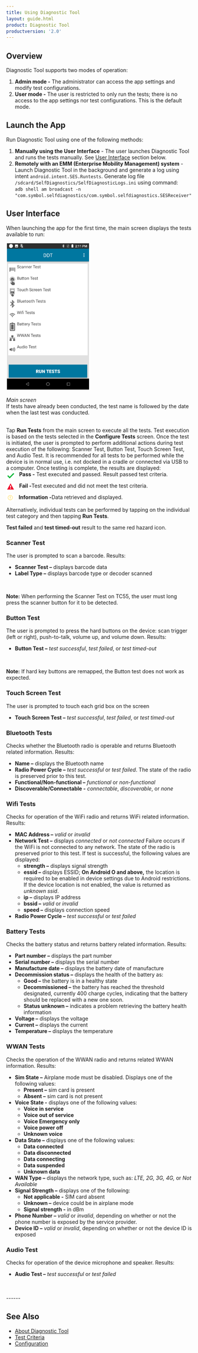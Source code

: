 ```yaml
---
title: Using Diagnostic Tool
layout: guide.html
product: Diagnostic Tool
productversion: '2.0'
---
```


## Overview
Diagnostic Tool supports two modes of operation:
1. **Admin mode -** The administrator can access the app settings and modify test configurations.
2. **User mode -** The user is restricted to only run the tests; there is no access to the app settings nor test configurations. This is the default mode.

## Launch the App
Run Diagnostic Tool using one of the following methods: 
1. **Manually using the User Interface** - The user launches Diagnostic Tool and runs the tests manually. See [User Interface](#userinterface) section below. 
2. **Remotely with an EMM (Enterprise Mobility Management) system** - Launch Diagnostic Tool in the background and generate a log using intent `android.intent.SES.Runtests`. Generate log file `/sdcard/SelfDiagnostics/SelfDiagnosticLogs.ini` using command: <br>`adb shell am broadcast -n "com.symbol.selfdiagnostics/com.symbol.selfdiagnostics.SESReceiver"`

## User Interface
When launching the app for the first time, the main screen displays the tests available to run:

<img style="height:400px" src="mainscreen.png"/>

_Main screen_
<br/>
If tests have already been conducted, the test name is followed by the date when the last test was conducted.
<br />
<br />

Tap **Run Tests** from the main screen to execute all the tests. Test execution is based on the tests selected in the **Configure Tests** screen. Once the test is initiated, the user is prompted to perform additional actions during test execution of the following: Scanner Test, Button Test, Touch Screen Test, and Audio Test.  It is recommended for all tests to be performed while the device is in normal use, i.e. not docked in a cradle or connected via USB to a computer. Once testing is complete, the results are displayed:
<br />
&nbsp;&nbsp;&nbsp;<img align="left" style="height:25px" src="testpassed.png"/><b>Pass -</b> Test executed and passed. Result passed test criteria.  

&nbsp;&nbsp;&nbsp;<img align="left" style="height:25px" src="testfailed.png"/><b>Fail -</b>Test executed and did not meet the test criteria.  
 
&nbsp;&nbsp;&nbsp;<img align="left" style="height:20px" src="testinfo.png"/><b>Information -</b>Data retrieved and displayed.
<br /><br />
Alternatively, individual tests can be performed by tapping on the individual test category and then tapping <b>Run Tests</b>.
<br>

**Test failed** and **test timed-out** result to the same red hazard icon.

### Scanner Test
The user is prompted to scan a barcode. Results:
* **Scanner Test –** displays barcode data
* **Label Type –** displays barcode type or decoder scanned
<br>
<p><b>Note:</b> When performing the Scanner Test on TC55, the user must long press the scanner button for it to be detected.</p>

### Button Test
The user is prompted to press the hard buttons on the device: scan trigger (left or right), push-to-talk, volume up, and volume down. Results:
* **Button Test –** _test successful_, _test failed_, or _test timed-out_
<br>
<p><b>Note:</b> If hard key buttons are remapped, the Button test does not work as expected.</p>

### Touch Screen Test
The user is prompted to touch each grid box on the screen
* **Touch Screen Test –** _test successful_, _test failed_, or _test timed-out_

### Bluetooth Tests
Checks whether the Bluetooth radio is operable and returns Bluetooth related information.  Results:
* **Name –** displays the Bluetooth name
* **Radio Power Cycle –** _test successful_ or _test failed_. The state of the radio is preserved prior to this test.
* **Functional/Non-functional –** _functional_ or _non-functional_
* **Discoverable/Connectable -** _connectable_, _discoverable_, or _none_

### Wifi Tests
Checks for operation of the WiFi radio and returns WiFi related information.  Results:
* **MAC Address –** _valid_ or _invalid_
* **Network Test –** displays _connected_ or _not connected_<!-- _ping failed_ or the time (in ms or sec) it takes to ping the specified address if successful.--> Failure occurs if the WiFi is not connected to any network. The state of the radio is preserved prior to this test. If test is successful, the following values are displayed:
     * **strength –** displays signal strength
     * **essid –** displays ESSID; **On Android O and above,** the location is required to be enabled in device settings due to Android restrictions. If the device location is not enabled, the value is returned as _unknown ssid_.
     * **ip –** displays IP address
     * **bssid –** _valid_ or _invalid_
     * **speed –** displays connection speed
* **Radio Power Cycle –** _test successful_ or _test failed_

### Battery Tests
Checks the battery status and returns battery related information.  Results:
* **Part number –** displays the part number
* **Serial number –** displays the serial number
* **Manufacture date –** displays the battery date of manufacture
* **Decommission status –** displays the health of the battery as:
     * **Good –** the battery is in a healthy state
     * **Decommissioned –** the battery has reached the threshold designated, currently 400 charge cycles, indicating that the battery should be replaced with a new one soon.
     * **Status unknown –** indicates a problem retrieving the battery health information
* **Voltage –** displays the voltage
* **Current –** displays the current
* **Temperature –** displays the temperature

### WWAN Tests
Checks the operation of the WWAN radio and returns related WWAN information.  Results:
* **Sim State –** Airplane mode must be disabled.  Displays one of the following values:
     * **Present –** sim card is present
     * **Absent –** sim card is not present
* **Voice State -** displays one of the following values:
     * **Voice in service**
     * **Voice out of service**
     * **Voice Emergency only**
     * **Voice power off**
     * **Unknown voice**
* **Data State –** displays one of the following values:
     * **Data connected**
     * **Data disconnected**
     * **Data connecting**
     * **Data suspended**
     * **Unknown data**
* **WAN Type –** displays the network type, such as: _LTE, 2G, 3G, 4G,_ or _Not Available_
* **Signal Strength –** displays one of the following:
     * **Not applicable -** SIM card absent
     * **Unknown –** device could be in airplane mode
     * **Signal strength -** in dBm
* **Phone Number –** _valid_ or _invalid_, depending on whether or not the phone number is exposed by the service provider.
* **Device ID –** _valid_ or _invalid_, depending on whether or not the device ID is exposed

### Audio Test
Checks for operation of the device microphone and speaker.  Results:
* **Audio Test –** _test successful_ or _test failed_

<br>
<br>
<!-- -->
------

## See Also

* [About Diagnostic Tool](../about)
* [Test Criteria](../criteria)
* [Configuration](../configuration)

